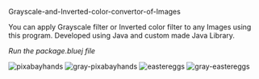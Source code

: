 Grayscale-and-Inverted-color-convertor-of-Images

You can apply Grayscale filter or Inverted color filter to any Images using this program. Developed using Java and custom made Java Library.

*Run the package.bluej file*

![pixabayhands](https://user-images.githubusercontent.com/68025292/194689179-db4a4e8a-b1de-4b91-9c5f-2fa7df5bc375.jpg)
![gray-pixabayhands](https://user-images.githubusercontent.com/68025292/194689195-72f9957b-6b5d-4abf-907a-8217a01a5f86.jpg)
![eastereggs](https://user-images.githubusercontent.com/68025292/194689199-a1467321-04b0-4c7c-b7c6-ef75226ff6d8.jpg)
![gray-eastereggs](https://user-images.githubusercontent.com/68025292/194689201-3a6536f7-cb48-4d0e-a80b-aa0ba2d04fdf.jpg)
